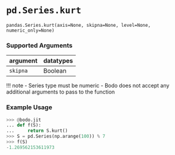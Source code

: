 # `pd.Series.kurt`

`pandas.Series.kurt(axis=None, skipna=None, level=None, numeric_only=None)`

### Supported Arguments

| argument | datatypes |
|-----------------------------|----------------------------------------|
| `skipna` | Boolean |

!!! note
\- Series type must be numeric
\- Bodo does not accept any additional arguments to pass to the
function

### Example Usage

```py
>>> @bodo.jit
... def f(S):
...     return S.kurt()
>>> S = pd.Series(np.arange(100)) % 7
>>> f(S)
-1.269562153611973
```
